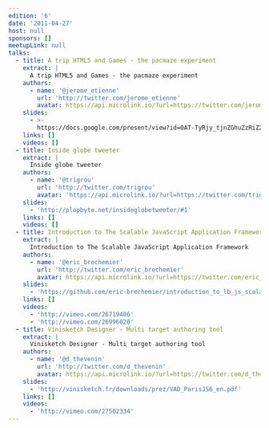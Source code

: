 ```yaml
---
edition: '6'
date: '2011-04-27'
host: null
sponsors: []
meetupLink: null
talks:
  - title: A trip HTML5 and Games - the pacmaze experiment
    extract: |
      A trip HTML5 and Games - the pacmaze experiment
    authors:
      - name: '@jerome_etienne'
        url: 'http://twitter.com/jerome_etienne'
        avatar: https://api.microlink.io/?url=https://twitter.com/jerome_etienne&amps;embed=image.url
    slides:
      - >-
        https://docs.google.com/present/view?id=0AT-TyRjy_tjnZGhuZzRiZ2ZfNjNna3Mzc2tjZg
    links: []
    videos: []
  - title: Inside globe tweeter
    extract: |
      Inside globe tweeter
    authors:
      - name: '@trigrou'
        url: 'http://twitter.com/trigrou'
        avatar: 'https://api.microlink.io/?url=https://twitter.com/trigrou&amps;embed=image.url'
    slides:
      - 'http://plopbyte.net/insideglobetweeter/#1'
    links: []
    videos: []
  - title: Introduction to The Scalable JavaScript Application Framework
    extract: |
      Introduction to The Scalable JavaScript Application Framework
    authors:
      - name: '@eric_brechemier'
        url: 'http://twitter.com/eric_brechemier'
        avatar: https://api.microlink.io/?url=https://twitter.com/eric_brechemier&amps;embed=image.url
    slides:
      - 'https://github.com/eric-brechemier/introduction_to_lb_js_scalableApp'
    links: []
    videos:
      - 'http://vimeo.com/26719486'
      - 'http://vimeo.com/26996020'
  - title: Vinisketch Designer - Multi target authoring tool
    extract: |
      Vinisketch Designer - Multi target authoring tool
    authors:
      - name: '@d_thevenin'
        url: 'http://twitter.com/d_thevenin'
        avatar: https://api.microlink.io/?url=https://twitter.com/d_thevenin&amps;embed=image.url
    slides:
      - 'http://vinisketch.fr/downloads/prez/VAD_ParisJS6_en.pdf'
    links: []
    videos:
      - 'http://vimeo.com/27502334'
---
```

